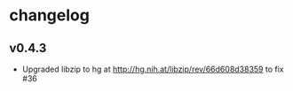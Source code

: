 # changelog

## v0.4.3

 - Upgraded libzip to hg at http://hg.nih.at/libzip/rev/66d608d38359 to fix #36